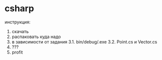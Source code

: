 # csharp

инструкция:
1. скачать
2. распаковать куда надо
3. в зависимости от задания
3.1. bin/debug/.exe
3.2. Point.cs и Vector.cs
4. ???
5. profit

